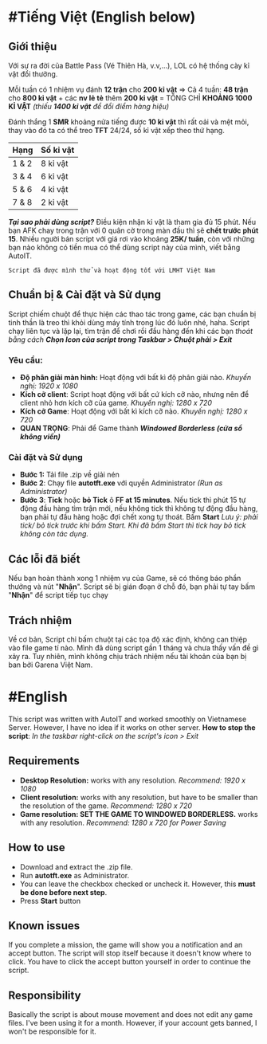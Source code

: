 # #Tiếng Việt (English below)

## Giới thiệu

 Với sự ra đời của Battle Pass (Vé Thiên Hà, v.v,...), LOL có hệ thống cày kỉ vật đổi thưởng. 
 
 Mỗi tuần có 1 nhiệm vụ đánh **12 trận** cho **200 kỉ vật**
 => Cả 4 tuần: **48 trận** cho **800 kỉ vật** + các **nv lẻ tẻ** thêm **200 kỉ vật** = TỔNG CHỈ **KHOẢNG 1000 KỈ VẬT** 
 *(thiếu **1400 kỉ vật** để đổi điểm hàng hiệu)*

  Đánh thắng 1 **SMR** khoảng nửa tiếng được **10 kỉ vật** thì rất oải và mệt mỏi, thay vào đó ta có thể treo **TFT** 24/24, số kỉ vật xếp theo thứ hạng.

 |  Hạng              |Số kỉ vật                         |
|----------------|-----------------------------|
|1 & 2           |         8 kỉ vật            |
|3  & 4          |6 kỉ vật            |
|5 & 6           | 4 kỉ vật|
|7 & 8           | 2 kỉ vật                    |

***Tại  sao phải dùng script?*** Điều kiện nhận kỉ vật là tham gia đủ 15 phút. Nếu bạn AFK chay trong trận với 0 quân cờ trong màn đấu thì sẽ **chết trước phút 15**. Nhiều người bán script với giá rơi vào khoảng **25K/ tuần**, còn với những bạn nào không có tiền mua có thể dùng script này của mình, viết bằng AutoIT.

	Script đã được mình thử và hoạt động tốt với LMHT Việt Nam

## Chuẩn bị & Cài đặt và Sử dụng
Script chiếm chuột để thực hiện các thao tác trong game, các bạn chuẩn bị tinh thần là treo thì khỏi dùng máy tính trong lúc đó luôn nhé, haha. Script chạy liên tục và lặp lại, tìm trận để chơi rồi đầu hàng đến khi các bạn *thoát bằng cách* ***Chọn Icon của script trong Taskbar > Chuột phải > Exit***
 ### Yêu cầu:
 - **Độ phân giải màn hình:** Hoạt động với bất kì độ phân giải nào. *Khuyến nghị: 1920 x 1080*
 - **Kích cỡ client**: Script hoạt động với bất cứ kích cỡ nào, nhưng nên để client nhỏ hơn kích cỡ của game. *Khuyến nghị: 1280 x 720*
 - **Kích cỡ Game**: Hoạt động với bất kì kích cỡ nào. *Khuyến nghị: 1280 x 720*
 - **QUAN TRỌNG**: Phải để Game thành ***Windowed Borderless (cửa sổ không viền)***
 
 ### Cài đặt và Sử dụng
 - **Bước 1:** Tải file .zip về giải nén
 - **Bước 2**: Chạy file **autotft.exe** với quyền Administrator *(Run as Administrator)*
 - **Bước 3**: **Tick** hoặc **bỏ Tick** ô **FF at 15 minutes**. Nếu tick thì phút 15 tự động đầu hàng tìm trận mới, nếu không tick thì không tự động đầu hàng, bạn phải tự đầu hàng hoặc đợi chết xong tự thoát. Bấm **Start**
  *Lưu ý: phải tick/ bỏ tick trước khi bấm Start. Khi đã bấm Start thì tick hay bỏ tick không còn tác dụng.* 
## Các lỗi đã biết
Nếu bạn hoàn thành xong 1 nhiệm vụ của Game, sẽ có thông báo phần thưởng và nút "**Nhận**". Script sẽ bị gián đoạn ở chỗ đó, bạn phải tự tay bấm "**Nhận**" để script tiếp tục chạy

## Trách nhiệm
Về cơ bản, Script chỉ bấm chuột tại các tọa độ xác định, không can thiệp vào file game tí nào.
Mình đã dùng script gần 1 tháng và chưa thấy vấn đề gì xảy ra. Tuy nhiên, mình không chịu trách nhiệm nếu tài khoản của bạn bị ban bởi Garena Việt Nam.

# #English
This script was written with AutoIT and worked smoothly on Vietnamese Server. However, I have no idea if it works on other server.
**How to stop the script**: *In the taskbar right-click on the script's icon > Exit*

## Requirements
- **Desktop Resolution:** works with any resolution. *Recommend: 1920 x 1080*
- **Client resolution:** works with any resolution, but have to be smaller than the resolution of the game. *Recommend: 1280 x 720*
- **Game resolution: SET THE GAME TO WINDOWED BORDERLESS.** works with any resolution. *Recommend: 1280 x 720 for Power Saving*

## How to use
- Download and extract the .zip file.
- Run **autotft.exe** as Administrator.
- You can leave the checkbox checked or uncheck it. However, this **must be done before next step**.
- Press **Start** button

## Known issues
If you complete a mission, the game will show you a notification and an accept button. The script will stop itself because it doesn't know where to click. You have to click the accept button yourself in order to continue the script.

## Responsibility
Basically the script is about mouse movement and does not edit any game files.
I've been using it for a month. However, if your account gets banned, I won't be responsible for it.